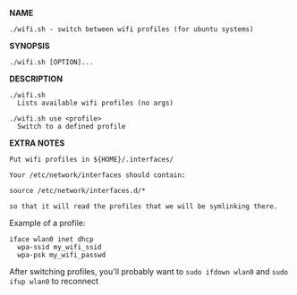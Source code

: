 **NAME**

	./wifi.sh - switch between wifi profiles (for ubuntu systems)

**SYNOPSIS**

	./wifi.sh [OPTION]...

**DESCRIPTION**

	./wifi.sh
	  Lists available wifi profiles (no args)

	./wifi.sh use <profile>
	  Switch to a defined profile


**EXTRA NOTES**

	Put wifi profiles in ${HOME}/.interfaces/
	
	Your /etc/network/interfaces should contain:
	
	source /etc/network/interfaces.d/*
	
	so that it will read the profiles that we will be symlinking there.

Example of a profile:

```
iface wlan0 inet dhcp
  wpa-ssid my_wifi_ssid
  wpa-psk my_wifi_passwd
```

After switching profiles, you'll probably want to `sudo ifdown wlan0` and `sudo ifup wlan0` to reconnect
